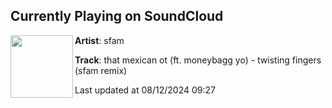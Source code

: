 ## Currently Playing on SoundCloud

[<img align="left" width="100" src="https://i1.sndcdn.com/artworks-B0cXyA7ANlrZR6K6-ZRiGIw-t500x500.jpg">](https://soundcloud.com/sfamofficial/that-mexican-ot-ft-moneybagg-yo-twisting-fingers-sfam-remix)

**Artist**: sfam 

**Track**: that mexican ot (ft. moneybagg yo) - twisting fingers (sfam remix)

Last updated at 08/12/2024 09:27
